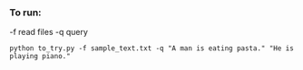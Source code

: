 ### To run:
-f read files
-q query
```
python to_try.py -f sample_text.txt -q "A man is eating pasta." "He is playing piano."
```
